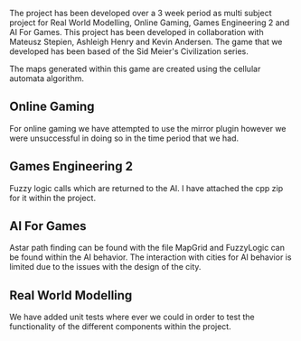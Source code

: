 The project has been developed over a 3 week period as multi subject project for Real World Modelling,
Online Gaming, Games Engineering 2 and AI For Games. This project has been developed in collaboration
with Mateusz Stepien, Ashleigh Henry and Kevin Andersen. The game that we developed has been based of
the Sid Meier's Civilization series. 

The maps generated within this game are created using the cellular automata algorithm.

Online Gaming
----------------------------
For online gaming we have attempted to use the mirror plugin however we were unsuccessful in doing so in the
time period that we had.

Games Engineering 2
-------------------------------
Fuzzy logic calls which are returned to the AI. I have attached the cpp zip for it within the project. 

AI For Games
-------------------------------
Astar path finding can be found with the file MapGrid and FuzzyLogic can be found within the AI behavior. 
The interaction with cities for AI behavior is limited due to the issues with the design of the city.


Real World Modelling
-------------------------------
We have added unit tests where ever we could in order to test the functionality of the different components
within the project.
